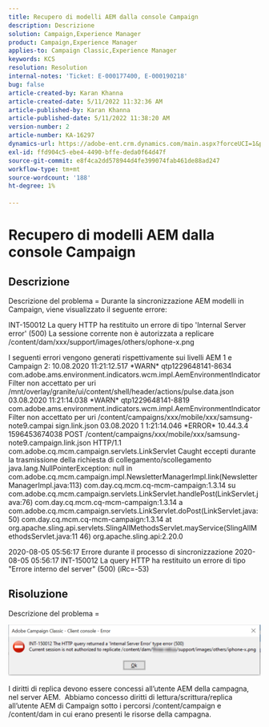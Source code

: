 ```yaml
---
title: Recupero di modelli AEM dalla console Campaign
description: Descrizione
solution: Campaign,Experience Manager
product: Campaign,Experience Manager
applies-to: Campaign Classic,Experience Manager
keywords: KCS
resolution: Resolution
internal-notes: 'Ticket: E-000177400, E-000190218'
bug: false
article-created-by: Karan Khanna
article-created-date: 5/11/2022 11:32:36 AM
article-published-by: Karan Khanna
article-published-date: 5/11/2022 11:38:20 AM
version-number: 2
article-number: KA-16297
dynamics-url: https://adobe-ent.crm.dynamics.com/main.aspx?forceUCI=1&pagetype=entityrecord&etn=knowledgearticle&id=4a2fcd0a-1ed1-ec11-a7b5-00224809c556
exl-id: ffd904c5-ebe4-4490-bffe-deda0f64d47f
source-git-commit: e8f4ca2dd578944d4fe399074fab461de88ad247
workflow-type: tm+mt
source-wordcount: '188'
ht-degree: 1%

---
```


# Recupero di modelli AEM dalla console Campaign

## Descrizione


Descrizione del problema = Durante la sincronizzazione AEM modelli in Campaign, viene visualizzato il seguente errore:

INT-150012 La query HTTP ha restituito un errore di tipo &#39;Internal Server error&#39; (500) La sessione corrente non è autorizzata a replicare /content/dam/xxx/support/images/others/ophone-x.png

I seguenti errori vengono generati rispettivamente sui livelli AEM 1 e Campaign 2: 10.08.2020 11:21:12.517 \*WARN\* qtp1229648141-8634 com.adobe.ams.environment.indicators.wcm.impl.AemEnvironmentIndicatorFilter non accettato per uri /mnt/overlay/granite/ui/content/shell/header/actions/pulse.data.json 03.08.2020 11:21:14.038 \*WARN\* qtp1229648141-8819 com.adobe.ams.environment.indicators.wcm.impl.AemEnvironmentIndicatorFilter non accettato per uri /content/campaigns/xxx/mobile/xxx/samsung-note9.campai sign.link.json 03.08.2020 1 1:21:14.046 \*ERROR\* 10.44.3.4 1596453674038 POST /content/campaigns/xxx/mobile/xxx/samsung-note9.campaign.link.json HTTP/1.1 com.adobe.cq.mcm.campaign.servlets.LinkServlet Caught eccepti durante la trasmissione della richiesta di collegamento/scollegamento java.lang.NullPointerException: null in com.adobe.cq.mcm.campaign.impl.NewsletterManagerImpl.link(NewsletterManagerImpl.java:113) com.day.cq.mcm.cq-mcm-campaign:1.3.14 su com.adobe.cq.mcm.campaign.servlets.LinkServlet.handlePost(LinkServlet.java:76) com.day.cq.mcm.cq-mcm-campaign:1.3.14 a com.adobe.cq.mcm.campaign.servlets.LinkServlet.doPost(LinkServlet.java:50) com.day.cq.mcm.cq-mcm-campaign:1.3.14 at org.apache.sling.api.servlets.SlingAllMethodsServlet.mayService(SlingAllMethodsServlet.java:11 46) org.apache.sling.api:2.20.0

2020-08-05 05:56:17 Errore durante il processo di sincronizzazione 2020-08-05 05:56:17 INT-150012 La query HTTP ha restituito un errore di tipo &quot;Errore interno del server&quot; (500) (iRc=-53)


## Risoluzione


Descrizione del problema =



![](assets/3da0dec6-1ed1-ec11-a7b5-00224809c556.png)



I diritti di replica devono essere concessi all’utente AEM della campagna, nel server AEM.  Abbiamo concesso diritti di lettura/scrittura/replica all’utente AEM di Campaign sotto i percorsi /content/campaign e /content/dam in cui erano presenti le risorse della campagna.

